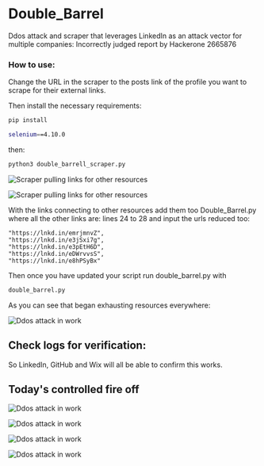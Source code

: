 # Double_Barrel
Ddos attack and scraper that leverages LinkedIn as an attack vector for multiple companies:
Incorrectly judged report by Hackerone 2665876

### How to use:

Change the URL in the scraper to the posts link of the profile you want to scrape for their external links.

Then
install the necessary requirements:

```bash
pip install

selenium==4.10.0                                                                                                webdriver-manager==3.8.6
```

then:

```bash
python3 double_barrell_scraper.py
```

![Scraper pulling links for other resources](https://raw.githubusercontent.com/DeadmanXXXII/Double_Barrel/main/Screenshot_20240816-131211.png)

![Scraper pulling links for other resources](https://raw.githubusercontent.com/DeadmanXXXII/Double_Barrel/main/Screenshot_20240816-131228.png)


With the links connecting to other resources add them too Double_Barrel.py
where all the other links are:
lines 24 to 28 and input the urls reduced too:

    "https://lnkd.in/emrjmnvZ",
    "https://lnkd.in/e3jSxi7g",
    "https://lnkd.in/e3pEtH6D",
    "https://lnkd.in/eDWrvvsS",
    "https://lnkd.in/e8hPSyBx"


Then once you have updated your script 
run double_barrel.py with
```bash
double_barrel.py
```
As you can see that began exhausting resources everywhere:

![Ddos attack in work](https://raw.githubusercontent.com/DeadmanXXXII/Double_Barrel/main/Screenshot_20240816-134035.png)

## Check logs for verification:

So LinkedIn, GitHub and Wix will all be able to confirm this works.

## Today's controlled fire off

![Ddos attack in work](https://raw.githubusercontent.com/DeadmanXXXII/Double_Barrel/main/Screenshot_20240831-095342.png)

![Ddos attack in work](https://raw.githubusercontent.com/DeadmanXXXII/Double_Barrel/main/Screenshot_20240831-095413.png)

![Ddos attack in work](https://raw.githubusercontent.com/DeadmanXXXII/Double_Barrel/main/Screenshot_20240831-095501.png)

![Ddos attack in work](https://raw.githubusercontent.com/DeadmanXXXII/Double_Barrel/main/Screenshot_20240831-094343.png)

